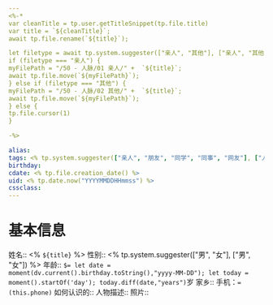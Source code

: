 ```yaml
---
<%-*
var cleanTitle = tp.user.getTitleSnippet(tp.file.title) 
var title = `${cleanTitle}`;
await tp.file.rename(`${title}`);

let filetype = await tp.system.suggester(["亲人", "其他"], ["亲人", "其他"], false, "Which template do you want to use?") 
if (filetype === "亲人") { 
myFilePath = "/50 - 人脉/01 亲人/" +  `${title}`;
await tp.file.move(`${myFilePath}`);
} else if (filetype === "其他") { 
myFilePath = "/50 - 人脉/02 其他/" +  `${title}`;
await tp.file.move(`${myFilePath}`);
} else { 
tp.file.cursor(1)
}

-%>

alias: 
tags: <% tp.system.suggester(["亲人", "朋友", "同学", "同事", "网友"], ["人脉/亲人", "人脉/朋友", "人脉/同学", "人脉/同事", "人脉/网友"]) %>
birthday: 
cdate: <% tp.file.creation_date() %>
uid: <% tp.date.now("YYYYMMDDHHmmss") %> 
cssclass: 
---
```


# 基本信息
姓名:: <% `${title}` %>
性别:: <% tp.system.suggester(["男", "女"], ["男", "女"]) %>
年龄:: `$= let date = moment(dv.current().birthday.toString(),"yyyy-MM-DD"); let today = moment().startOf('day'); today.diff(date,"years")`岁
家乡::
手机：`=(this.phone)`
如何认识的:: 
人物描述:: 
照片:: 




